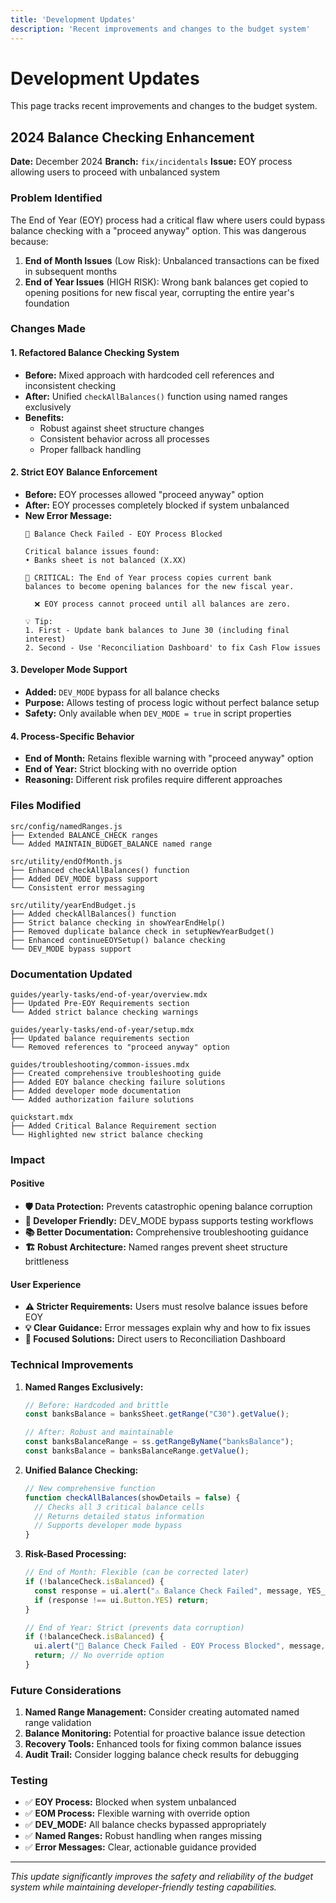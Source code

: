 ```yaml
---
title: 'Development Updates'
description: 'Recent improvements and changes to the budget system'
---
```


# Development Updates

This page tracks recent improvements and changes to the budget system.

## 2024 Balance Checking Enhancement

**Date:** December 2024
**Branch:** `fix/incidentals`
**Issue:** EOY process allowing users to proceed with unbalanced system

### Problem Identified

The End of Year (EOY) process had a critical flaw where users could bypass balance checking with a "proceed anyway" option. This was dangerous because:

1. **End of Month Issues** (Low Risk): Unbalanced transactions can be fixed in subsequent months
2. **End of Year Issues** (HIGH RISK): Wrong bank balances get copied to opening positions for new fiscal year, corrupting the entire year's foundation

### Changes Made

#### 1. Refactored Balance Checking System
- **Before:** Mixed approach with hardcoded cell references and inconsistent checking
- **After:** Unified `checkAllBalances()` function using named ranges exclusively
- **Benefits:**
  - Robust against sheet structure changes
  - Consistent behavior across all processes
  - Proper fallback handling

#### 2. Strict EOY Balance Enforcement
- **Before:** EOY processes allowed "proceed anyway" option
- **After:** EOY processes completely blocked if system unbalanced
- **New Error Message:**
  ```
  🚨 Balance Check Failed - EOY Process Blocked

  Critical balance issues found:
  • Banks sheet is not balanced (X.XX)

  🔴 CRITICAL: The End of Year process copies current bank
  balances to become opening balances for the new fiscal year.

    ❌ EOY process cannot proceed until all balances are zero.

  💡 Tip:
  1. First - Update bank balances to June 30 (including final interest)
  2. Second - Use 'Reconciliation Dashboard' to fix Cash Flow issues
  ```

#### 3. Developer Mode Support
- **Added:** `DEV_MODE` bypass for all balance checks
- **Purpose:** Allows testing of process logic without perfect balance setup
- **Safety:** Only available when `DEV_MODE = true` in script properties

#### 4. Process-Specific Behavior
- **End of Month:** Retains flexible warning with "proceed anyway" option
- **End of Year:** Strict blocking with no override option
- **Reasoning:** Different risk profiles require different approaches

### Files Modified

```
src/config/namedRanges.js
├── Extended BALANCE_CHECK ranges
└── Added MAINTAIN_BUDGET_BALANCE named range

src/utility/endOfMonth.js
├── Enhanced checkAllBalances() function
├── Added DEV_MODE bypass support
└── Consistent error messaging

src/utility/yearEndBudget.js
├── Added checkAllBalances() function
├── Strict balance checking in showYearEndHelp()
├── Removed duplicate balance check in setupNewYearBudget()
├── Enhanced continueEOYSetup() balance checking
└── DEV_MODE bypass support
```

### Documentation Updated

```
guides/yearly-tasks/end-of-year/overview.mdx
├── Updated Pre-EOY Requirements section
└── Added strict balance checking warnings

guides/yearly-tasks/end-of-year/setup.mdx
├── Updated balance requirements section
└── Removed references to "proceed anyway" option

guides/troubleshooting/common-issues.mdx
├── Created comprehensive troubleshooting guide
├── Added EOY balance checking failure solutions
├── Added developer mode documentation
└── Added authorization failure solutions

quickstart.mdx
├── Added Critical Balance Requirement section
└── Highlighted new strict balance checking
```

### Impact

#### Positive
- **🛡️ Data Protection:** Prevents catastrophic opening balance corruption
- **🔧 Developer Friendly:** DEV_MODE bypass supports testing workflows
- **📚 Better Documentation:** Comprehensive troubleshooting guidance
- **🏗️ Robust Architecture:** Named ranges prevent sheet structure brittleness

#### User Experience
- **⚠️ Stricter Requirements:** Users must resolve balance issues before EOY
- **💡 Clear Guidance:** Error messages explain why and how to fix issues
- **🎯 Focused Solutions:** Direct users to Reconciliation Dashboard

### Technical Improvements

1. **Named Ranges Exclusively:**
   ```javascript
   // Before: Hardcoded and brittle
   const banksBalance = banksSheet.getRange("C30").getValue();

   // After: Robust and maintainable
   const banksBalanceRange = ss.getRangeByName("banksBalance");
   const banksBalance = banksBalanceRange.getValue();
   ```

2. **Unified Balance Checking:**
   ```javascript
   // New comprehensive function
   function checkAllBalances(showDetails = false) {
     // Checks all 3 critical balance cells
     // Returns detailed status information
     // Supports developer mode bypass
   }
   ```

3. **Risk-Based Processing:**
   ```javascript
   // End of Month: Flexible (can be corrected later)
   if (!balanceCheck.isBalanced) {
     const response = ui.alert("⚠️ Balance Check Failed", message, YES_NO);
     if (response !== ui.Button.YES) return;
   }

   // End of Year: Strict (prevents data corruption)
   if (!balanceCheck.isBalanced) {
     ui.alert("🚨 Balance Check Failed - EOY Process Blocked", message, OK);
     return; // No override option
   }
   ```

### Future Considerations

1. **Named Range Management:** Consider creating automated named range validation
2. **Balance Monitoring:** Potential for proactive balance issue detection
3. **Recovery Tools:** Enhanced tools for fixing common balance issues
4. **Audit Trail:** Consider logging balance check results for debugging

### Testing

- ✅ **EOY Process:** Blocked when system unbalanced
- ✅ **EOM Process:** Flexible warning with override option
- ✅ **DEV_MODE:** All balance checks bypassed appropriately
- ✅ **Named Ranges:** Robust handling when ranges missing
- ✅ **Error Messages:** Clear, actionable guidance provided

---

*This update significantly improves the safety and reliability of the budget system while maintaining developer-friendly testing capabilities.*